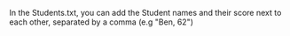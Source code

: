 In the Students.txt, you can add the Student names and their score next to each other, separated by a comma (e.g "Ben, 62")
